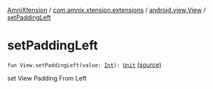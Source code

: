 [AmniXtension](../../index.md) / [com.amnix.xtension.extensions](../index.md) / [android.view.View](index.md) / [setPaddingLeft](./set-padding-left.md)

# setPaddingLeft

`fun View.setPaddingLeft(value: `[`Int`](https://kotlinlang.org/api/latest/jvm/stdlib/kotlin/-int/index.html)`): `[`Unit`](https://kotlinlang.org/api/latest/jvm/stdlib/kotlin/-unit/index.html) [(source)](https://github.com/AmniX/AmniXTension/tree/master/AmniXtension/src/main/java/com/amnix/xtension/extensions/ViewExtensions.kt#L81)

set View Padding From Left

